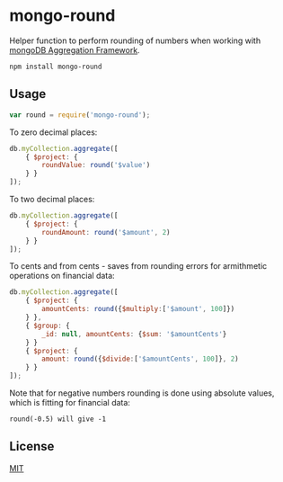 # mongo-round

Helper function to perform rounding of numbers when working with [mongoDB Aggregation Framework](http://docs.mongodb.org/manual/aggregation).

	npm install mongo-round

## Usage

```javascript
var round = require('mongo-round');
```
To zero decimal places:
```javascript
db.myCollection.aggregate([
	{ $project: {
		roundValue: round('$value')
	} }
]);
```
To two decimal places:
```javascript
db.myCollection.aggregate([
	{ $project: {
		roundAmount: round('$amount', 2)
	} }
]);
```
To cents and from cents - saves from rounding errors for armithmetic operations on financial data:
```javascript
db.myCollection.aggregate([
	{ $project: {
		amountCents: round({$multiply:['$amount', 100]})
	} },
	{ $group: {
		_id: null, amountCents: {$sum: '$amountCents'}
	} }
	{ $project: {
    	amount: round({$divide:['$amountCents', 100]}, 2)
    } }
]);
```

Note that for negative numbers rounding is done using absolute values, which is fitting for financial data:
```
round(-0.5) will give -1
```

## License

[MIT](http://opensource.org/licenses/MIT)
